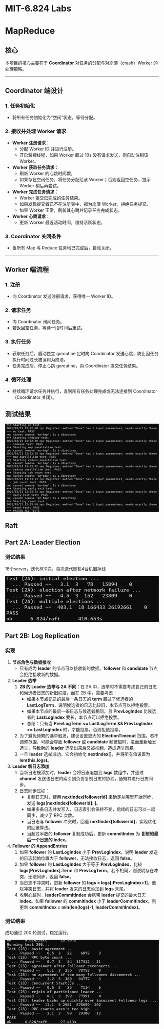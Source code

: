# MIT-6.824 Labs

# MapReduce

## 核心

本项目的核心主要在于 **Coordinator** 对任务的分配与对崩溃（crash）Worker 的处理策略。

------

## Coordinator 端设计

### 1. 任务初始化

- 将所有任务初始化为“空闲”状态，等待分配。

### 2. 接收并处理 Worker 请求

- **Worker 注册请求**：
  - 分配 Worker ID 并进行注册。
  - 开启监控线程，如果 Worker 超过 10s 没有请求发送，则自动注销该 Worker。
- **Worker 获取任务请求**：
  - 刷新 Worker 的心跳时间戳。
  - 如果存在空闲任务，将任务分配给该 Worker；否则返回空任务，提示 Worker 稍后再尝试。
- **Worker 完成任务请求**：
  - Worker 提交已完成的任务结果。
  - 如果发现提交者已不在注册表中，视为崩溃 Worker，拒绝任务提交。
  - 如果 Worker 正常，刷新其心跳并记录任务完成状态。
- **Worker 心跳请求**：
  - 更新 Worker 最近活动时间，维持活跃状态。

### 3. Coordinator 关闭条件

- 当所有 Map 与 Reduce 任务均已完成后，自动关闭。

------

## Worker 端流程

### 1. 注册

- 向 Coordinator 发送注册请求，获得唯一 Worker ID。

### 2. 请求任务

- 向 Coordinator 询问任务。
- 若返回空任务，等待一段时间后重试。

### 3. 执行任务

- 获取任务后，启动独立 goroutine 定时向 Coordinator 发送心跳，防止因任务执行时间过长被误判为崩溃。
- 任务完成后，停止心跳 goroutine，向 Coordinator 提交任务结果。

### 4. 循环处理

- 持续循环请求任务并执行，直到所有任务处理完成或无法连接到 Coordinator（Coordinator 关闭）。



## 测试结果

![image-20250323130515038](img/mapreduce.png)





## Raft

## Part 2A: Leader Election

### 测试结果

18个server，迭代800次，每次迭代随机4台机器掉线

![image-20250323130515038](img/2a.png)





## Part 2B: Log Replication

### 实现

1. **节点角色与数据接收**
   - 只有成为 **leader** 的节点可以接收新的数据。**follower** 和 **candidate** 节点会拒绝接收新的数据。
2. **Leader 选举**
   1. **2B 的 Leader 选举与 2A 不同**：在 2A 中，选举时不需要考虑自己的日志和候选者日志的新旧程度，而在 2B 中，需要考虑：
      - 如果本节点记录的最后一条日志的 **term** 超过了候选者的 **LastLogTerm**，说明候选者的日志比较旧，本节点可以拒绝投票。
      - 如果本节点的最后一条日志与候选者相同，且 **PrevLogIndex** 比候选者的 **LastLogIndex** 要长，本节点可以拒绝投票。
      - 总结：只有当 **PrevLogTerm <= LastLogTerm && PrevLogIndex <= LastLogIndex** 时，才能投票，否则拒绝投票。
   2. 为了避免频繁的选举触发，建议设置更大的 **ElectionTimeout** 范围。若不调整范围，可能会导致 **follower** 或 **candidate** 频繁超时，进而重新触发选举，导致新的 **leader** 选举出来后又被推翻，造成选举风暴。
   3. 一旦 **leader** 选举成功，它会初始化 **nextIndex[]**，并将所有值设置为 **len(this.logs)**。
3. **Leader 新日志添加**
   1. 当新日志被添加时，**leader** 会将日志追加到 **logs** 数组中，并通过 **channel** 发送该日志的索引到负责复制日志的协程，通知其进行日志同步。
   2. 日志同步过程：
      - 复制日志时，使用 **nextIndex[followerId]** 来确定从哪里开始同步，发送 **logs[nextIndex[followerId]: ]**。
      - 如果多条日志并发写入，日志索引会保持不变，后续的日志可以一起同步，减少了 RPC 次数。
      - 当日志与 **follower** 冲突时，回退 **nextIndex[followerId]**，实现优化的回退算法。
      - 当超过半数的 **follower** 复制成功后，更新 **commitIndex** 为 **复制的最后一个日志的 Index**。
4. **Follower 的 AppendEntries**
   1. 如果 **follower** 的 **LastLogIndex** 小于 **PrevLogIndex**，说明 **leader** 发送的日志起始位置大于 **follower**，无法接收日志，返回 **false**。
   2. 如果 **follower** 的 **LastLogIndex** 大于等于 **PrevLogIndex**，比较 **logs[PrevLogIndex].Term** 和 **PrevLogTerm**，若不相同，则说明存在冲突，无法同步，返回 **false**。
   3. 当日志不冲突时，更新 **follower** 的 **logs = logs[:PrevLogIndex+1]**，删除冲突日志，并将 **leader** 发来的日志添加到 **logs** 末尾。
   4. 收到心跳时，**leaderCommitIndex** 会携带 **leader** 提交的最大日志 **index**。如果 **follower** 的 **commitIndex** 小于 **leaderCommitIndex**，则更新 **commitIndex = min(len(logs)-1, leaderCommitIndex)**。

### 测试结果

成功通过 200 轮测试，稳定运行。

![2b](img\2b.png)
